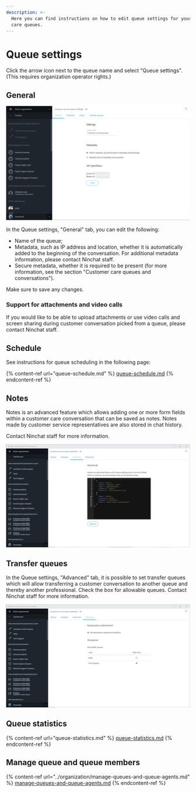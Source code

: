 ```yaml
---
description: >-
  Here you can find instructions on how to edit queue settings for your customer
  care queues.
---
```


# Queue settings

Click the arrow icon next to the queue name and select "Queue settings".\
(This requires organization operator rights.)

## General

![Queue settings: General](<../.gitbook/assets/queue settings (3).png>)

In the Queue settings, "General" tab, you can edit the following:

* Name of the queue;
* Metadata, such as IP address and location, whether it is automatically added to the beginning of the conversation. For additional metadata information, please contact Ninchat staff.
* Secure metadata, whether it is required to be present (for more information, see the section "Customer care queues and conversations").

Make sure to save any changes.

### Support for attachments and video calls

If you would like to be able to upload attachments or use video calls and screen sharing during customer conversation picked from a queue, please contact Ninchat staff.

## Schedule

See instructions for queue scheduling in the following page:

{% content-ref url="queue-schedule.md" %}
[queue-schedule.md](queue-schedule.md)
{% endcontent-ref %}

## Notes

Notes is an advanced feature which allows adding one or more form fields within a customer care conversation that can be saved as notes. Notes made by customer service representatives are also stored in chat history.

Contact Ninchat staff for more information.

![Notes settings](../.gitbook/assets/queue-settings-notes.jpg)

## Transfer queues

In the Queue settings, "Advanced" tab, it is possible to set transfer queues which will allow transferring a customer conversation to another queue and thereby another professional. Check the box for allowable queues. Contact Ninchat staff for more information.

![Transfer queues settings](../.gitbook/assets/queue-settings-transfer.png.jpg)

## Queue statistics

{% content-ref url="queue-statistics.md" %}
[queue-statistics.md](queue-statistics.md)
{% endcontent-ref %}

## Manage queue and queue members

{% content-ref url="../organization/manage-queues-and-queue-agents.md" %}
[manage-queues-and-queue-agents.md](../organization/manage-queues-and-queue-agents.md)
{% endcontent-ref %}


